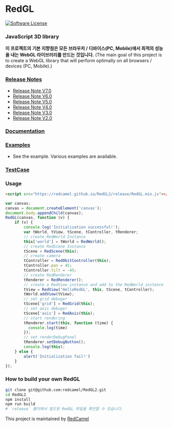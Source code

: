 # RedGL
[![Software License](https://img.shields.io/github/license/swisnl/build-size.svg)](LICENSE)

### JavaScript 3D library
**이 프로젝트의 기본 지향점은 모든 브라우저 / 디바이스(PC, Mobile)에서 최적의 성능을 내는 WebGL 라이브러리를 만드는 것입니다.**
(The main goal of this project is to create a WebGL library that will perform optimally on all browsers / devices (PC, Mobile).)

### [Release Notes](https://github.com/redcamel/RedGL2/releases) ###
- [Release Note V7.0](https://github.com/redcamel/RedGL2/releases/tag/Master_V7.0)
- [Release Note V6.0](https://github.com/redcamel/RedGL2/releases/tag/Master_V6.0)
- [Release Note V5.0](https://github.com/redcamel/RedGL2/releases/tag/Master_V5.0)
- [Release Note V4.0](https://github.com/redcamel/RedGL2/releases/tag/Master_V4.0)
- [Release Note V3.0](https://github.com/redcamel/RedGL2/releases/tag/Master_V3.0)
- [Release Note V2.0](https://github.com/redcamel/RedGL2/releases/tag/Master_V2.0)


### [Documentation](https://redcamel.github.io/RedGL2/redDoc/index.html)
### [Examples](https://redcamel.github.io/RedGL2/example/index.html)
   - See the example. Various examples are available.
### [TestCase](https://redcamel.github.io/RedGL2/testCase/index.html)

### Usage
```html
<script src="https://redcamel.github.io/RedGL2/release/RedGL.min.js"></script>
```
```javascript
var canvas;
canvas = document.createElement('canvas');
document.body.appendChild(canvas);
RedGL(canvas, function (v) {
    if (v) {
        console.log('Initialization successful!');
        var tWorld, tView, tScene, tController, tRenderer;
        // create RedWorld Instance
        this['world'] = tWorld = RedWorld();
        // create RedScene Instance
        tScene = RedScene(this);
        // create camera
        tController = RedObitController(this);
        tController.pan = 45;
        tController.tilt = -45;
        // create RedRenderer
        tRenderer = RedRenderer();
        // create a RedView instance and add to the RedWorld instance
        tView = RedView('HelloRedGL', this, tScene, tController);
        tWorld.addView(tView);
        // set grid debuger
        tScene['grid'] = RedGrid(this);
        // set axis debuger
        tScene['axis'] = RedAxis(this);
        // start rendering
        tRenderer.start(this, function (time) {
          console.log(time)
        });
        // set renderDebugPanel
        tRenderer.setDebugButton();
        console.log(this);
    } else {
        alert('Initialization fail!')
    }
});
```

### How to build your own RedGL

```sh
git clone git@github.com:redcamel/RedGL2.git
cd RedGL2
npm install
npm run build
# `release` 폴더에서 빌드된 RedGL 파일을 확인할 수 있습니다.
```
This project is maintained by [RedCamel](mailto:webseon@gmail.com)
